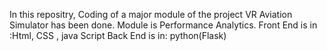In this repositry, Coding of a major module of the project VR Aviation Simulator has been done. Module is Performance Analytics.
Front End is in :Html, CSS , java Script
Back End is in: python(Flask)
